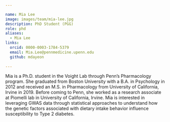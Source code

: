 ```yaml
---

name: Mia Lee
image: images/team/mia-lee.jpg
description: PhD Student (PGG)
role: phd
aliases:
  - Mia Lee
links:
  orcid: 0000-0003-1784-5379
  email: Mia.Lee@pennmedicine.upenn.edu
  github: mdayeon
 
---
```


Mia is a Ph.D. student in the Voight Lab through Penn’s Pharmacology program.  She graduated from Boston University with a B.A. in Psychology in 2012 and received an M.S. in Pharmacology from University of California, Irvine in 2019. Before coming to Penn, she worked as a research associate at Piomelli lab in University of California, Irvine. Mia is interested in leveraging GWAS data through statistical approaches to understand how the genetic factors associated with dietary intake behavior influence susceptibility to Type 2 diabetes. 

